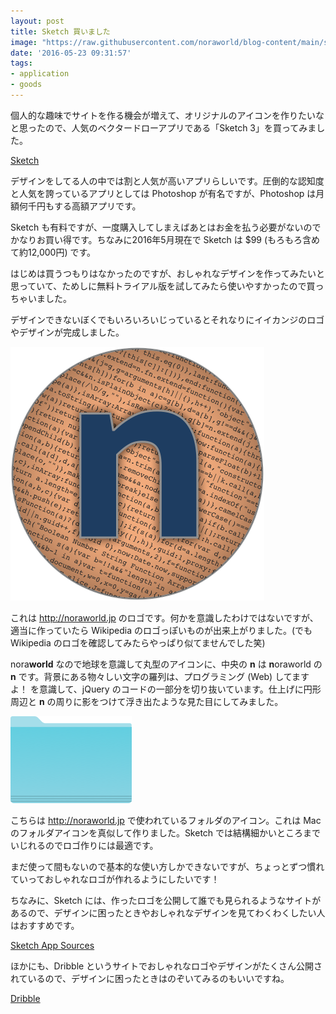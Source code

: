 ```yaml
---
layout: post
title: Sketch 買いました
image: "https://raw.githubusercontent.com/noraworld/blog-content/main/sketch-3/sketch3.png"
date: '2016-05-23 09:31:57'
tags:
- application
- goods
---
```


個人的な趣味でサイトを作る機会が増えて、オリジナルのアイコンを作りたいなと思ったので、人気のベクタードローアプリである「Sketch 3」を買ってみました。

<a href="http://www.sketchapp.com/" target="blank">Sketch</a>

デザインをしてる人の中では割と人気が高いアプリらしいです。圧倒的な認知度と人気を誇っているアプリとしては Photoshop が有名ですが、Photoshop は月額何千円もする高額アプリです。

Sketch も有料ですが、一度購入してしまえばあとはお金を払う必要がないのでかなりお買い得です。ちなみに2016年5月現在で Sketch は $99 (もろもろ含めて約12,000円) です。

はじめは買うつもりはなかったのですが、おしゃれなデザインを作ってみたいと思っていて、ためしに無料トライアル版を試してみたら使いやすかったので買っちゃいました。

デザインできないぼくでもいろいろいじっているとそれなりにイイカンジのロゴやデザインが完成しました。

![noraworld](https://raw.githubusercontent.com/noraworld/blog-content/main/sketch-3/noraworld.png)

これは http://noraworld.jp のロゴです。何かを意識したわけではないですが、適当に作っていたら Wikipedia のロゴっぽいものが出来上がりました。(でも Wikipedia のロゴを確認してみたらやっぱり似てませんでした笑)

nora**world** なので地球を意識して丸型のアイコンに、中央の **n** は **n**oraworld の **n** です。背景にある物々しい文字の羅列は、プログラミング (Web) してますよ！ を意識して、jQuery のコードの一部分を切り抜いています。仕上げに円形周辺と **n** の周りに影をつけて浮き出たような見た目にしてみました。

![Mac フォルダアイコン](https://raw.githubusercontent.com/noraworld/blog-content/main/sketch-3/folder.png)

こちらは http://noraworld.jp で使われているフォルダのアイコン。これは Mac のフォルダアイコンを真似して作りました。Sketch では結構細かいところまでいじれるのでロゴ作りには最適です。

まだ使って間もないので基本的な使い方しかできないですが、ちょっとずつ慣れていっておしゃれなロゴが作れるようにしたいです！

ちなみに、Sketch には、作ったロゴを公開して誰でも見られるようなサイトがあるので、デザインに困ったときやおしゃれなデザインを見てわくわくしたい人はおすすめです。

<a href="http://www.sketchappsources.com/" target="_blank">Sketch App Sources</a>

ほかにも、Dribble というサイトでおしゃれなロゴやデザインがたくさん公開されているので、デザインに困ったときはのぞいてみるのもいいですね。

<a href="https://dribbble.com/" target="_blank">Dribble</a>
